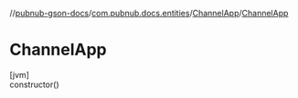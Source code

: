 //[pubnub-gson-docs](../../../index.md)/[com.pubnub.docs.entities](../index.md)/[ChannelApp](index.md)/[ChannelApp](-channel-app.md)

# ChannelApp

[jvm]\
constructor()
